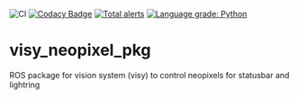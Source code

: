 ![CI](https://github.com/deltarobotone/visy_neopixel_pkg/workflows/CI/badge.svg?branch=master)
[![Codacy Badge](https://api.codacy.com/project/badge/Grade/abd24320e658402a8bc27d9f3d8c80c6)](https://app.codacy.com/gh/deltarobotone/visy_neopixel_pkg?utm_source=github.com&utm_medium=referral&utm_content=deltarobotone/visy_neopixel_pkg&utm_campaign=Badge_Grade_Dashboard)
[![Total alerts](https://img.shields.io/lgtm/alerts/g/deltarobotone/visy_neopixel_pkg.svg?logo=lgtm&logoWidth=18)](https://lgtm.com/projects/g/deltarobotone/visy_neopixel_pkg/alerts/)
[![Language grade: Python](https://img.shields.io/lgtm/grade/python/g/deltarobotone/visy_neopixel_pkg.svg?logo=lgtm&logoWidth=18)](https://lgtm.com/projects/g/deltarobotone/visy_neopixel_pkg/context:python)

# visy_neopixel_pkg

ROS package for vision system (visy) to control neopixels for statusbar and lightring
